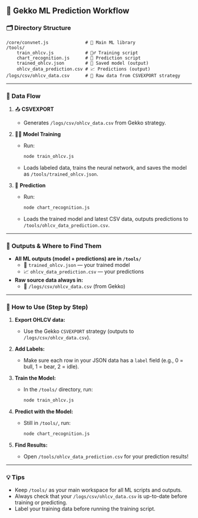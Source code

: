 ## 🚦 **Gekko ML Prediction Workflow**

### 🗂️ **Directory Structure**
```
/core/convnet.js              # 🧠 Main ML library
/tools/
    train_ohlcv.js            # 🏋️‍♂️ Training script
    chart_recognition.js      # 🔮 Prediction script
    trained_ohlcv.json        # 💾 Saved model (output)
    ohlcv_data_prediction.csv # 📈 Predictions (output)
/logs/csv/ohlcv_data.csv      # 📄 Raw data from CSVEXPORT strategy
```

---

### 🔄 **Data Flow**
1. 📤 **CSVEXPORT**  
   - Generates `/logs/csv/ohlcv_data.csv` from Gekko strategy.

2. 🏋️‍♂️ **Model Training**  
   - Run:  
     ```bash
     node train_ohlcv.js
     ```
   - Loads labeled data, trains the neural network, and saves the model as `/tools/trained_ohlcv.json`.

3. 🔮 **Prediction**  
   - Run:  
     ```bash
     node chart_recognition.js
     ```
   - Loads the trained model and latest CSV data, outputs predictions to `/tools/ohlcv_data_prediction.csv`.

---

### 📂 **Outputs & Where to Find Them**
- **All ML outputs (model + predictions) are in `/tools/`**  
  - 💾 `trained_ohlcv.json` — your trained model  
  - 📈 `ohlcv_data_prediction.csv` — your predictions  
- **Raw source data always in:**  
  - 📄 `/logs/csv/ohlcv_data.csv` (from Gekko)

---

### 🚀 **How to Use (Step by Step)**
1. **Export OHLCV data:**  
   - Use the Gekko `CSVEXPORT` strategy (outputs to `/logs/csv/ohlcv_data.csv`).

2. **Add Labels:**  
   - Make sure each row in your JSON data has a `label` field (e.g., 0 = bull, 1 = bear, 2 = idle).

3. **Train the Model:**  
   - In the `/tools/` directory, run:  
     ```bash
     node train_ohlcv.js
     ```

4. **Predict with the Model:**  
   - Still in `/tools/`, run:  
     ```bash
     node chart_recognition.js
     ```

5. **Find Results:**  
   - Open `/tools/ohlcv_data_prediction.csv` for your prediction results!

---

### 💡 **Tips**
- Keep `/tools/` as your main workspace for all ML scripts and outputs.
- Always check that your `/logs/csv/ohlcv_data.csv` is up-to-date before training or predicting.
- Label your training data before running the training script.
